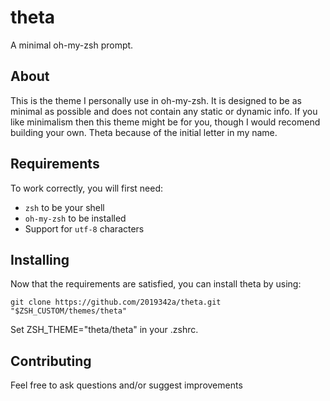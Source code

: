 # theta
A minimal oh-my-zsh prompt.

## About
This is the theme I personally use in oh-my-zsh. It is designed to be as minimal as possible and does
not contain any static or dynamic info. If you like minimalism then this theme might be for you, though
I would recomend building your own. Theta because of the initial letter in my name.

## Requirements
To work correctly, you will first need:

- `zsh` to be your shell
- `oh-my-zsh` to be installed
- Support for `utf-8` characters

## Installing

Now that the requirements are satisfied, you can install theta by using:

```
git clone https://github.com/2019342a/theta.git "$ZSH_CUSTOM/themes/theta"
```

Set ZSH_THEME="theta/theta" in your .zshrc.

## Contributing
Feel free to ask questions and/or suggest improvements
